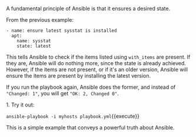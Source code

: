 
A fundamental principle of Ansible is that it ensures a desired state.

From the previous example:

```
- name: ensure latest sysstat is installed
  apt:
    name: sysstat
    state: latest
```

This tells Ansible to check if the items listed using `with_items` are present. If they are, Ansible will do nothing more, since the state is already achieved. However, if the items are not present, or if it's an older version, Ansible will ensure the items are present by installing the latest version.

If you run the playbook again, Ansible does the former, and instead of `"Changed: 1"`, you will get `"OK: 2, Changed 0"`.

1\. Try it out:

`ansible-playbook -i myhosts playbook.yml`{{execute}}

This is a simple example that conveys a powerful truth about Ansible.
